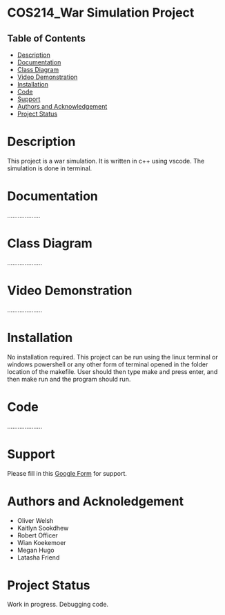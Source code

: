 # COS214_War Simulation Project
## Table of Contents
* [Description](https://github.com/Cookie-Club/COS214_WarProject/blob/main/README.md#description)
* [Documentation](https://github.com/Cookie-Club/COS214_WarProject/blob/main/README.md#documentaion)
* [Class Diagram](https://github.com/Cookie-Club/COS214_WarProject/blob/main/README.md#class-diagram)
* [Video Demonstration](https://github.com/Cookie-Club/COS214_WarProject/blob/main/README.md#video-demonstration)
* [Installation](https://github.com/Cookie-Club/COS214_WarProject/blob/main/README.md#installation)
* [Code](https://github.com/Cookie-Club/COS214_WarProject/blob/main/README.md#code)
* [Support](https://github.com/Cookie-Club/COS214_WarProject/blob/main/README.md#support)
* [Authors and Acknowledgement](https://github.com/Cookie-Club/COS214_WarProject/blob/main/README.md#authors-and-acknowledgment)
* [Project Status](https://github.com/Cookie-Club/COS214_WarProject/blob/main/README.md#project-status)

# Description
This project is a war simulation. It is written in c++ using vscode. The simulation is done in terminal.

# Documentation
...................

# Class Diagram
....................

# Video Demonstration
....................

# Installation
No installation required. This project can be run using the linux terminal or windows powershell or any other form of terminal opened in the folder location of the makefile. User should then type make and press enter, and then make run and the program should run.

# Code
....................

# Support
Please fill in this [Google Form](https://docs.google.com/forms/d/e/1FAIpQLSe8KpQORQ7IMn0JSGOGiOhxqVqspK6_7Gf1upok5Hfz20iFaQ/viewform?usp=sf_link) for support. 

# Authors and Acknoledgement
* Oliver Welsh
* Kaitlyn Sookdhew
* Robert Officer
* Wian Koekemoer
* Megan Hugo
* Latasha Friend

# Project Status
Work in progress. Debugging code.
